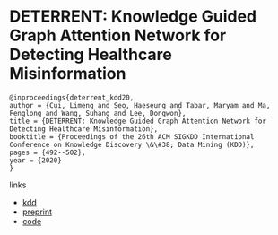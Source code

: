 # DETERRENT: Knowledge Guided Graph Attention Network for Detecting Healthcare Misinformation

```
@inproceedings{deterrent_kdd20,
author = {Cui, Limeng and Seo, Haeseung and Tabar, Maryam and Ma, Fenglong and Wang, Suhang and Lee, Dongwon},
title = {DETERRENT: Knowledge Guided Graph Attention Network for Detecting Healthcare Misinformation},
booktitle = {Proceedings of the 26th ACM SIGKDD International Conference on Knowledge Discovery \&\#38; Data Mining (KDD)},
pages = {492--502},
year = {2020}
}
```

links
- [kdd](https://www.kdd.org/kdd2020/accepted-papers/view/deterrent-knowledge-guided-graph-attention-network-for-detecting-healthcare)
- [preprint](http://pike.psu.edu/publications/kdd20-deterrent.pdf)
- [code](https://github.com/cuilimeng/DETERRENT)

